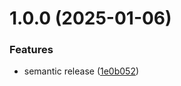 # 1.0.0 (2025-01-06)


### Features

* semantic release ([1e0b052](https://github.com/martijnhjk/semantic-poc/commit/1e0b052dfa27b6e024481e5bae3d130c36977872))
